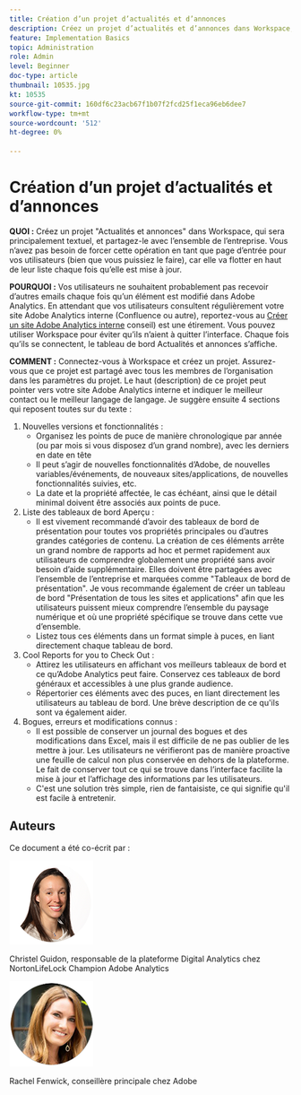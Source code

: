 ```yaml
---
title: Création d’un projet d’actualités et d’annonces
description: Créez un projet d’actualités et d’annonces dans Workspace, qui sera principalement textuel, et qui sera partagé avec l’ensemble de l’entreprise.
feature: Implementation Basics
topic: Administration
role: Admin
level: Beginner
doc-type: article
thumbnail: 10535.jpg
kt: 10535
source-git-commit: 160df6c23acb67f1b07f2fcd25f1eca96eb6dee7
workflow-type: tm+mt
source-wordcount: '512'
ht-degree: 0%

---
```



# Création d’un projet d’actualités et d’annonces

**QUOI :** Créez un projet &quot;Actualités et annonces&quot; dans Workspace, qui sera principalement textuel, et partagez-le avec l’ensemble de l’entreprise. Vous n’avez pas besoin de forcer cette opération en tant que page d’entrée pour vos utilisateurs (bien que vous puissiez le faire), car elle va flotter en haut de leur liste chaque fois qu’elle est mise à jour.

**POURQUOI :** Vos utilisateurs ne souhaitent probablement pas recevoir d’autres emails chaque fois qu’un élément est modifié dans Adobe Analytics. En attendant que vos utilisateurs consultent régulièrement votre site Adobe Analytics interne (Confluence ou autre), reportez-vous au [Créer un site Adobe Analytics interne](create-an-internal-adobe-analytics-site.md) conseil) est une étirement. Vous pouvez utiliser Workspace pour éviter qu’ils n’aient à quitter l’interface. Chaque fois qu’ils se connectent, le tableau de bord Actualités et annonces s’affiche.

**COMMENT :** Connectez-vous à Workspace et créez un projet. Assurez-vous que ce projet est partagé avec tous les membres de l’organisation dans les paramètres du projet. Le haut (description) de ce projet peut pointer vers votre site Adobe Analytics interne et indiquer le meilleur contact ou le meilleur langage de langage. Je suggère ensuite 4 sections qui reposent toutes sur du texte :
1. Nouvelles versions et fonctionnalités :
   * Organisez les points de puce de manière chronologique par année (ou par mois si vous disposez d’un grand nombre), avec les derniers en date en tête
   * Il peut s’agir de nouvelles fonctionnalités d’Adobe, de nouvelles variables/événements, de nouveaux sites/applications, de nouvelles fonctionnalités suivies, etc.
   * La date et la propriété affectée, le cas échéant, ainsi que le détail minimal doivent être associés aux points de puce.
1. Liste des tableaux de bord Aperçu :
   * Il est vivement recommandé d’avoir des tableaux de bord de présentation pour toutes vos propriétés principales ou d’autres grandes catégories de contenu. La création de ces éléments arrête un grand nombre de rapports ad hoc et permet rapidement aux utilisateurs de comprendre globalement une propriété sans avoir besoin d’aide supplémentaire. Elles doivent être partagées avec l’ensemble de l’entreprise et marquées comme &quot;Tableaux de bord de présentation&quot;. Je vous recommande également de créer un tableau de bord &quot;Présentation de tous les sites et applications&quot; afin que les utilisateurs puissent mieux comprendre l’ensemble du paysage numérique et où une propriété spécifique se trouve dans cette vue d’ensemble.
   * Listez tous ces éléments dans un format simple à puces, en liant directement chaque tableau de bord.
1. Cool Reports for you to Check Out :
   * Attirez les utilisateurs en affichant vos meilleurs tableaux de bord et ce qu’Adobe Analytics peut faire. Conservez ces tableaux de bord généraux et accessibles à une plus grande audience.
   * Répertorier ces éléments avec des puces, en liant directement les utilisateurs au tableau de bord. Une brève description de ce qu&#39;ils sont va également aider.
1. Bogues, erreurs et modifications connus :
   * Il est possible de conserver un journal des bogues et des modifications dans Excel, mais il est difficile de ne pas oublier de les mettre à jour. Les utilisateurs ne vérifieront pas de manière proactive une feuille de calcul non plus conservée en dehors de la plateforme. Le fait de conserver tout ce qui se trouve dans l’interface facilite la mise à jour et l’affichage des informations par les utilisateurs.
   * C&#39;est une solution très simple, rien de fantaisiste, ce qui signifie qu&#39;il est facile à entretenir.

## Auteurs

Ce document a été co-écrit par :

![Christel Guidon](assets/Christel-Headshot-150.png)

Christel Guidon, responsable de la plateforme Digital Analytics chez NortonLifeLock Champion Adobe Analytics

![Rachel Fenwick](assets/Rachel-Fenwick-150.png)

Rachel Fenwick, conseillère principale chez Adobe
